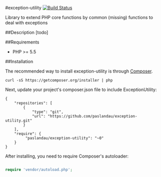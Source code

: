 #exception-utility
[![Build Status](https://travis-ci.org/paslandau/exception-utility.svg?branch=master)](https://travis-ci.org/paslandau/exception-utility)

Library to extend PHP core functions by common (missing) functions to deal with exceptions

##Description
[todo]

##Requirements

- PHP >= 5.5

##Installation

The recommended way to install exception-utility is through [Composer](http://getcomposer.org/).

    curl -sS https://getcomposer.org/installer | php

Next, update your project's composer.json file to include ExceptionUtility:

    {
        "repositories": [
            {
                "type": "git",
                "url": "https://github.com/paslandau/exception-utility.git"
            }
        ],
        "require": {
             "paslandau/exception-utility": "~0"
        }
    }

After installing, you need to require Composer's autoloader:
```php

require 'vendor/autoload.php';
```